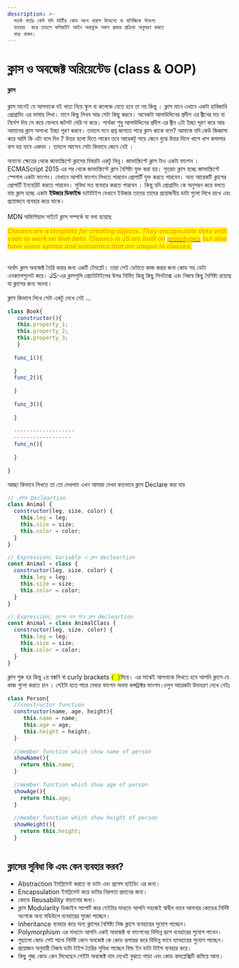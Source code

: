 ```yaml
---
description: >-
  সতর্ক বার্তাঃ কেউ যদি বইটির কোন অংশ খারাপ উদ্দেশ্যে বা বাণিজ্যিক উদ্দেশ্য
  ব্যবহার  করে তাহলে কপিরাইট আইন অন্তর্ভুক্ত সকল প্রকার প্রক্রিয়া অনুসরণ করতে
  বাধ্য থাকব।
---
```


# ক্লাস ও অবজেক্ট অরিয়েন্টেড (class & OOP)

#### ক্লাস

ক্লাস মানেই যে আপনাকে বই খাতা নিয়ে স্কুল বা কলেজে যেতে হবে তা নয় কিন্তু । ক্লাস মানে এখানে একটা হাবিজাবি প্রোগ্রামিং এর ভাষায় লিখা। মানে কিছু লিখব আর সেটা কিছু করবে। অনেকটা আলাউদ্দিনের প্রদীপ এর জ্বীনের মত যা নির্দেশ দিব সে করে ফেলবে জটপট দেরি না করে। পার্থক্য শুধু আলাউদ্দিনের প্রদীপ এর জ্বীন ৩টা ইচ্ছা পূরণ করে আর আমাদের ক্লাস অসংখ্য ইচ্ছা পূরণ করবে। তাহলে মনে প্রশ্ন জাগতে পারে ক্লাস কাকে বলে? আমাকে যদি কেউ জিজ্ঞাসা করে আমি কি এটা বলে দিব ? উত্তর হলো দিতে পারেন তবে আরেকটু পড়ে জেনে বুঝে উত্তর দিলে খাপে খাপ কমালার বাপ হয় যাবে একদম । তাহলে আসেন সেটা কিভাবে জেনে নেই ।

অন্যান্য ক্ষেত্রের থেকে জাভাস্ক্রিপ্টে ক্লাসের বিষয়টা একটু ভিন্ন। জাভাস্ক্রিপ্টে ক্লাস টাও একটা ফাংশন । ECMAScript 2015 এর পর থেকে জাভাস্ক্রিপ্টে ক্লাস বৈশিষ্ট্য যুক্ত করা হয়। সুতরাং ক্লাস হচ্ছে জাভাস্ক্রিপ্টে স্পেশাল একটা ফাংশন। যেখানে আপনি ফাংশন লিখতে পারবেন প্রোপার্টি যুক্ত করতে পারবেন। অন্য আরেকটি ক্লাসের প্রোপার্টি ইনহেরিট করতে পারবেন। সুবিধা মত ব্যবহার করতে পারবেন । কিন্তু যদি প্রোগ্রামিং কে অনুসরন করে বলতে যায় ক্লাস হচ্ছে একটা **ইউজার ডিফাইন্ড** ডাটাটাইপ যেখানে ইউজার তাদের তাদের প্রয়োজনীয় ডাটা গুলো লিখে রাখে এবং প্রয়োজনে ব্যবহার করে থাকে।\
\
MDN অফিশিয়াল সাইটে ক্লাস সম্পর্কে যা বলা হয়েছে&#x20;

_<mark style="color:orange;">**Classes are a template for creating objects. They encapsulate data with code to work on that data. Classes in JS are built on**</mark>_ [_<mark style="color:orange;">**prototypes**</mark>_](https://developer.mozilla.org/en-US/docs/Web/JavaScript/Inheritance\_and\_the\_prototype\_chain) _<mark style="color:orange;">**but also have some syntax and semantics that are unique to classes.**</mark>_

\
অর্থাৎ ক্লাস অবজেক্ট তৈরি করার জন্য একটি টেমপ্লেট। তারা সেই ডেটাতে কাজ করার জন্য কোড সহ ডেটা এনক্যাপসুলেট করে। JS-এর ক্লাসগুলি প্রোটোটাইপের উপর নির্মিত কিন্তু কিছু সিনট্যাক্স এবং নিজস্ব কিছু বৈশিষ্ট্য  রয়েছে যা ক্লাসের জন্য অনন্য।

ক্লাস কিভাবে লিখে সেটা একটু দেখে নেই ...

```javascript
class Book{
   constructor(){
   this.property_1;
   this.property_2;
   this.property_3;
   }
  
  func_1(){
  
  }
  func_2(){
  
  }
  
  func_3(){
  
  }
  
  -------------------
  ------------------
  func_n(){
  
  }
  
}
```

আচ্ছা কিভাবে লিখতে তা তো দেখলাম এখন আমারা দেখব কতভাবে ক্লাস Declare  করা যায়&#x20;

```javascript
// বেসিক Decleartion
class Animal {
  constructor(leg, size, color) {
    this.leg = leg;
    this.size = size;
    this.color = color;
  }
}

// Expression; Variable এ ক্লাস decleartion
const Animal = class {
  constructor(leg, size, color) {
    this.leg = leg;
    this.size = size;
    this.color = color;
  }
}

// Expression; ক্লাসের নাম দিয়ে ক্লাস decleartion
const Animal = class AnimalClass {
  constructor(leg, size, color) {
    this.leg = leg;
    this.size = size;
    this.color = color;
  }
}

```

ক্লাস শুরু হয় কিন্তু  ২য় বন্ধনি বা curly brackets <mark style="color:green;">`{ }`</mark>দিয়ে। এর মাঝেই আপনাকে লিখতে হবে আপনি ক্লাসে যে কাজ গুলো করতে চান । সেইটা হতে পারে মেম্বার ফাংশন অথবা কন্সট্রাক্টর ফাংশন।চলুন আরেকটা উদাহরণ দেখে নেইঃ&#x20;

```javascript
class Person{
  //constructor function
  constructor(name, age, height){
     this.name = name;
     this.age = age;
     this.height = height;
  }
  
  //member function which show name of person
  showName(){
    return this.name;
  }
  
  //member function which show age of person
  showAge(){
    return this.age;
  }
  
  //member function which show height of person
  showHeight(){
    return this.height;
  }
  

```

## ক্লাসের সুবিধা কি এবং কেন ব্যবহার করব?

* Abstraction ইমপ্লিমেন্ট করতে বা ডাটা এবং প্রসেস হাইডিং এর জন্য।
* Encapsulation ইমপ্লিমেন্ট করে ডাটার নিরপত্তা প্রদানের জন্য।
* কোডে Reusability বাড়ানোর জন্য।&#x20;
* ক্লাস Modularity ডিজাইন সাপোর্ট করে যেইটার মাধ্যমে আপনি সহজেই স্বাধীন ভাবে আপনার কোডের নির্দিষ্ট অংশকে অন্য মডিউলে ব্যবহারের সুজো পাচ্ছেন।&#x20;
* Inheritance ব্যবহার করে অন্য ক্লাসের বৈশিষ্ট্য নিজ ক্লাসে ব্যবহারের সুযোগ পাচ্ছেন।&#x20;
* Polymorphism এর মাধ্যমে আপনি একই অবজেক্ট বা ফাংশনের বিভিন্ন রূপে ব্যবহারের সুযোগ পাবেন।
* গুছালো কোড সেই সাথে নির্দিষ্ট কোন অবজেক্ট কে কোড রূপান্তর করে বিভিন্ন ভাবে ব্যাবহারের সুযোগ পাচ্ছেন।
* প্রয়োজন অনুযায়ী নিজস্ব ডাটা টাইপ তৈরির সুবিধা পাচ্ছেন বিল্ড ইন ডাটা টাইপ ব্যবহার করে।
* কিছু গুচ্ছ কোড কেন লিখেছেন সেইটা অবজেক্ট নাম দেখেই বুঝতে পাড়া এবং কোড কমপ্লেক্সিটি কমিয়ে আনা।
